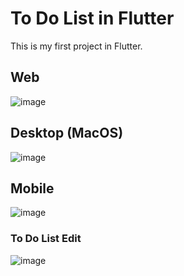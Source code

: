 # To Do List in Flutter

This is my first project in Flutter.

## Web
![image](https://user-images.githubusercontent.com/12722538/209930370-3f58aa96-572c-4d5b-b811-9b10ff80d739.png)

## Desktop (MacOS)
![image](https://user-images.githubusercontent.com/12722538/209930651-fc1689f4-ec3e-4179-80a8-294f8a222373.png)

## Mobile
![image](https://user-images.githubusercontent.com/12722538/209930820-39afdc46-08c9-4c4f-a46f-4d7227475f51.png)

### To Do List Edit
![image](https://user-images.githubusercontent.com/12722538/209930954-6463e325-f4c0-4080-b8a0-61cf300fb17d.png)

